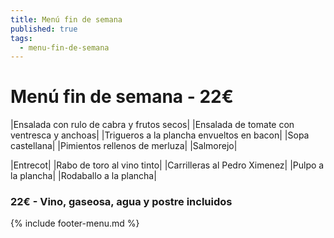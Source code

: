 ```yaml
---
title: Menú fin de semana
published: true
tags:
  - menu-fin-de-semana
---
```


# Menú fin de semana - 22€

|Ensalada con rulo de cabra y frutos secos|
|Ensalada de tomate con ventresca y anchoas|
|Trigueros a la plancha envueltos en bacon|
|Sopa castellana|
|Pimientos rellenos de merluza|
|Salmorejo|

|Entrecot|
|Rabo de toro al vino tinto|
|Carrilleras al Pedro Ximenez|
|Pulpo a la plancha|
|Rodaballo a la plancha|

### 22€ - Vino, gaseosa, agua y postre incluidos


{% include footer-menu.md %}
